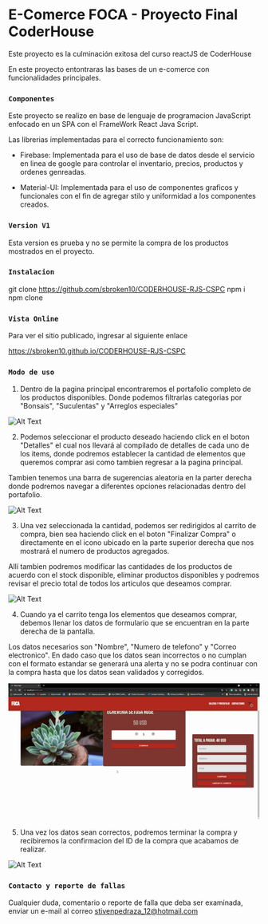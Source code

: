 # E-Comerce FOCA - Proyecto Final CoderHouse

Este proyecto es la culminación exitosa del curso reactJS de CoderHouse

En este proyecto entontraras las bases de un e-comerce con funcionalidades principales.

### `Componentes`

Este proyecto se realizo en base de lenguaje de programacion JavaScript enfocado en un SPA con el FrameWork React Java Script.

Las librerias implementadas para el correcto funcionamiento son:

* Firebase: Implementada para el uso de base de datos desde el servicio en linea de google para controlar el inventario, precios, productos y ordenes genreadas.

* Material-UI: Implementada para el uso de componentes graficos y funcionales con el fin de agregar stilo y uniformidad a los componentes creados.


### `Version V1`

Esta version es prueba y no se permite la compra de los productos mostrados en el proyecto.

### `Instalacion`

git clone https://github.com/sbroken10/CODERHOUSE-RJS-CSPC
npm i
npm clone

### `Vista Online`

Para ver el sitio publicado, ingresar al siguiente enlace

https://sbroken10.github.io/CODERHOUSE-RJS-CSPC



### `Modo de uso`

1. Dentro de la pagina principal encontraremos el portafolio completo de los productos disponibles. Donde podemos filtrarlas categorias por "Bonsais", "Suculentas" y "Arreglos especiales"

![Alt Text](https://github.com/sbroken10/CODERHOUSE-RJS-CSPC/blob/main/Gifi/1.gif)

2. Podemos seleccionar el producto deseado haciendo click en el boton "Detalles" el cual nos llevará al compilado de detalles de cada uno de los items, donde podremos establecer la cantidad de elementos que queremos comprar asi como tambien regresar a la pagina principal.

Tambien tenemos una barra de sugerencias aleatoria en la parter derecha donde podremos navegar a diferentes opciones relacionadas dentro del portafolio.

![Alt Text](https://github.com/sbroken10/CODERHOUSE-RJS-CSPC/blob/main/Gifi/2.gif)

3. Una vez seleccionada la cantidad, podemos ser redirigidos al carrito de compra, bien sea haciendo click en el boton "Finalizar Compra" o directamente en el icono ubicado en la parte superior derecha que nos mostrará el numero de productos agregados. 

Allí tambien podremos modificar las cantidades de los productos de acuerdo con el stock disponible, eliminar productos disponibles  y podremos revisar el precio total de todos los articulos que deseamos comprar. 

![Alt Text](https://github.com/sbroken10/CODERHOUSE-RJS-CSPC/blob/main/Gifi/3.gif)

4. Cuando ya el carrito tenga los elementos que deseamos comprar, debemos llenar los datos de formulario que se encuentran en la parte derecha de la pantalla. 

Los datos necesarios son "Nombre", "Numero de telefono" y "Correo electronico". En dado caso que los datos sean incorrectos o no cumplan con el formato estandar se generará una alerta y no se podra continuar con la compra hasta que los datos sean validados y corregidos. 

![Alt Text](https://github.com/sbroken10/CODERHOUSE-RJS-CSPC/blob/main/Gifi/4.gif)

5. Una vez los datos sean correctos, podremos terminar la compra y recibiremos la confirmacion del ID de la compra que acabamos de realizar. 

![Alt Text](https://github.com/sbroken10/CODERHOUSE-RJS-CSPC/blob/main/Gifi/5.gif)


### `Contacto y reporte de fallas`

Cualquier duda, comentario o reporte de falla que deba ser examinada, enviar un e-mail al correo stivenpedraza_12@hotmail.com